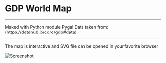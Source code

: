 # GDP World Map 
***
Maked with Python module Pygal
Data taken from: (https://datahub.io/core/gdp#data)
***
The map is interactive and SVG file can be opened in your favorite browser 

![Screenshot](/map.gif)